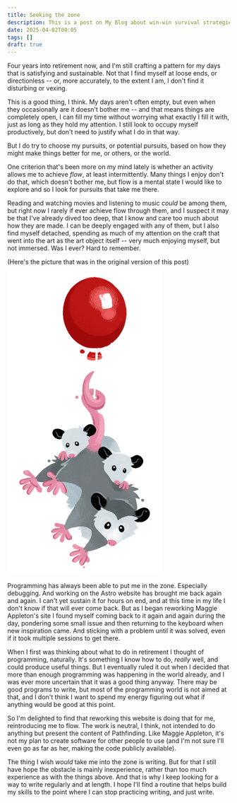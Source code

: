 ```yaml
---
title: Seeking the zone
description: This is a post on My Blog about win-win survival strategies.
date: 2025-04-02T00:05
tags: []
draft: true
---
```

Four years into retirement now, and I'm still crafting a pattern for my days that is satisfying and sustainable. Not that I find myself at loose ends, or directionless -- or, more accurately, to the extent I am, I don't find it disturbing or vexing.

This is a good thing, I think. My days aren't often empty, but even when they occasionally are it doesn't bother me -- and that means things are completely open, I can fill my time without worrying what exactly I fill it with, just as long as they hold my attention. I still look to occupy myself productively, but don't need to justify what I do in that way.

But I do try to choose my pursuits, or potential pursuits, based on how they might make things better for me, or others, or the world.

One criterion that's been more on my mind lately is whether an activity allows me to achieve *flow*, at least intermittently. Many things I enjoy don't do that, which doesn't bother me, but flow is a mental state I would like to explore and so I look for pursuits that take me there.

Reading and watching movies and listening to music *could* be among them, but right now I rarely if ever achieve flow through them, and I suspect it may be that I've already dived too deep, that I know and care too much about how they are made. I can be deeply engaged with any of them, but I also find myself detached, spending as much of my attention on the craft that went into the art as the art object itself -- very much enjoying myself, but not immersed. Was I ever? Hard to remember.

(Here's the picture that was in the original version of this post)

<img src="./possum.png" alt="A possum parent and two possum kids hanging from the iconic red balloon">

Programming has always been able to put me in the zone. Especially debugging. And working on the Astro website has brought me back again and again. I can't yet sustain it for hours on end, and at this time in my life I don't know if that will ever come back. But as I began reworking Maggie Appleton's site I found myself coming back to it again and again during the day, pondering some small issue and then returning to the keyboard when new inspiration came. And sticking with a problem until it was solved, even if it took multiple sessions to get there.

When I first was thinking about what to do in retirement I thought of programming, naturally. It's something I know how to do, *really* well, and could produce useful things. But I eventually ruled it out when I decided that more than enough programming was happening in the world already, and I was ever more uncertain that it was a good thing anyway. There may be good programs to write, but most of the programming world is not aimed at that, and I don't think I want to spend my energy figuring out what if anything would be good at this point.

So I'm delighted to find that reworking this website is doing that for me, reintroducing me to flow. The work is neutral, I think, not intended to do anything but present the content of Pathfinding. Like Maggie Appleton, it's not my plan to create software for other people to use (and I'm not sure I'll even go as far as her, making the code publicly available).

The thing I wish *would* take me into the zone is writing. But for that I still have hope the obstacle is mainly inexperience, rather than too much experience as with the things above. And that is why I keep looking for a way to write regularly and at length. I hope I'll find a routine that helps build my skills to the point where I can stop practicing writing, and just write.
